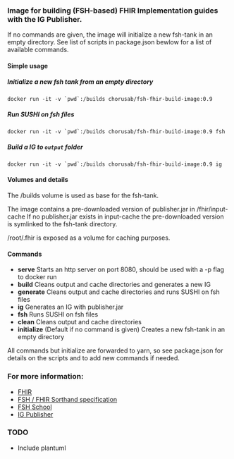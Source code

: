 ### Image for building (FSH-based) FHIR Implementation guides with the IG Publisher.

If no commands are given, the image will initialize a new fsh-tank in an empty directory.
See list of scripts in package.json bewlow for a list of available commands.

#### Simple usage
##### Initialize a new fsh tank from an empty directory
```docker run -it -v `pwd`:/builds chorusab/fsh-fhir-build-image:0.9```

##### Run SUSHI on fsh files
```docker run -it -v `pwd`:/builds chorusab/fsh-fhir-build-image:0.9 fsh```

##### Build a IG to `output` folder
```docker run -it -v `pwd`:/builds chorusab/fsh-fhir-build-image:0.9 ig```

#### Volumes and details

The /builds volume is used as base for the fsh-tank.

The image contains a pre-downloaded version of publisher.jar in /fhir/input-cache
If no publisher.jar exists in input-cache the pre-downloaded version is symlinked to the fsh-tank directory.

/root/.fhir is exposed as a volume for caching purposes.

#### Commands
* **serve** Starts an http server on port 8080, should be used with a -p flag to docker run
* **build** Cleans output and cache directories and generates a new IG
* **generate** Cleans output and cache directories and runs SUSHI on fsh files
* **ig** Generates an IG with publisher.jar
* **fsh** Runs SUSHI on fsh files
* **clean** Cleans output and cache directories
* **initialize** (Default if no command is given) Creates a new fsh-tank in an empty directory

All commands but initialize are forwarded to yarn, so see package.json for details on the scripts and to add new commands if needed.

### For more information:
* [FHIR](http://www.hl7.org/fhir/)
* [FSH / FHIR Sorthand specification](http://hl7.org/fhir/uv/shorthand/index.html)
* [FSH School](https://fshschool.org/)
* [IG Publisher](https://confluence.hl7.org/display/FHIR/IG+Publisher+Documentation)

### TODO
* Include plantuml